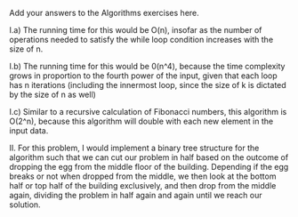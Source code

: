 Add your answers to the Algorithms exercises here.

I.a) The running time for this would be O(n), insofar as the number of operations needed to satisfy the while loop condition increases with the size of n. 


I.b) The running time for this would be 0(n^4), because the time complexity grows in proportion to the fourth power of the input, given that each loop has n iterations (including the innermost loop, since the size of k is dictated by the size of n as well)  

<!-- actually shoudl be O(n^4) -->

I.c) Similar to a recursive calculation of Fibonacci numbers, this algorithm is O(2^n), because this algorithm will double with each new element in the input data.

<!-- actually shoudl be O(n) -->



II. For this problem, I would implement a binary tree structure for the algorithm such that we can cut our problem in half based on the outcome of dropping the egg from the middle floor of the building.  Depending if the egg breaks or not when dropped from the middle, we then look at the bottom half or top half of the building exclusively, and then drop from the middle again, dividing the problem in half again and again until we reach our solution. 

